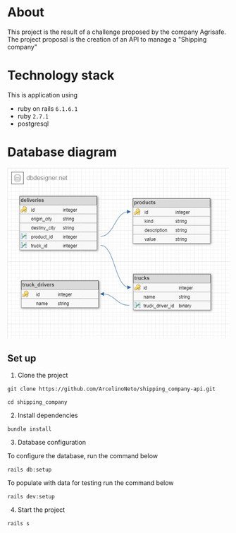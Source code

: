 # About
This project is the result of a challenge proposed by the company Agrisafe.
The project proposal is the creation of an API to manage a "Shipping company"

# Technology stack
This is application using 
- ruby on rails ``6.1.6.1``
- ruby ``2.7.1``
- postgresql

# Database diagram
![shipping](https://github.com/ArcelinoNeto/shipping_company-api/blob/master/shipping.png)

## Set up

1. Clone the project
```
git clone https://github.com/ArcelinoNeto/shipping_company-api.git
```
```
cd shipping_company
```
2. Install dependencies
``` 
bundle install
``` 

3. Database configuration 

To configure the database, run the command below
```
rails db:setup
```
To populate with data for testing run the command below
```
rails dev:setup
```

4. Start the project
```
rails s
```
